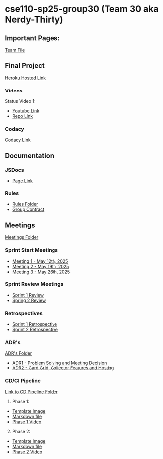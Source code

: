 ﻿# cse110-sp25-group30 (Team 30 aka Nerdy-Thirty)

## Important Pages:
[Team File](admin/team.md)

## Final Project
[Heroku Hosted Link](https://nerdity-thirty-c404d15cf7fe.herokuapp.com/)

### Videos
Status Video 1:
- [Youtube Link](https://youtu.be/UU8ilUeQxk4)
- [Repo Link](https://github.com/cse110-sp25-group30/cse110-sp25-group30/blob/main/admin/videos/statusvideo1.mp4)

### Codacy
[Codacy Link](https://app.codacy.com/gh/cse110-sp25-group30/cse110-sp25-group30/dashboard)

## Documentation

### JSDocs
- [Page Link](https://cse110-sp25-group30.github.io/cse110-sp25-group30/)

### Rules
- [Rules Folder](https://github.com/cse110-sp25-group30/cse110-sp25-group30/tree/main/admin/misc)
- [Group Contract](https://github.com/cse110-sp25-group30/cse110-sp25-group30/blob/main/admin/misc/rules.md)

## Meetings
[Meetings Folder](https://github.com/cse110-sp25-group30/cse110-sp25-group30/tree/main/admin/meetings)

### Sprint Start Meetings
- [Meeting 1 - May 12th, 2025](https://github.com/cse110-sp25-group30/cse110-sp25-group30/blob/main/admin/meetings/0512-0519/051225meeting.md)
- [Meeting 2 - May 19th, 2025](https://github.com/cse110-sp25-group30/cse110-sp25-group30/blob/main/admin/meetings/0519-0525/051925-meeting2.md)
- [Meeting 3 - May 26th, 2025](https://github.com/cse110-sp25-group30/cse110-sp25-group30/blob/main/admin/meetings/0526-0601/052625-meeting3.md)

### Sprint Review Meetings
- [Sprint 1 Review](https://github.com/cse110-sp25-group30/cse110-sp25-group30/blob/main/admin/meetings/0512-0518/051825-sprint-1-review.md)
- [Spring 2 Review](https://github.com/cse110-sp25-group30/cse110-sp25-group30/blob/main/admin/meetings/0519-0525/052525-sprint2-review.md)
  
### Retrospectives
- [Sprint 1 Retrospective](https://github.com/cse110-sp25-group30/cse110-sp25-group30/blob/main/admin/meetings/0512-0518/051825-retrospective.md)
- [Sprint 2 Retrospective](https://github.com/cse110-sp25-group30/cse110-sp25-group30/blob/main/admin/meetings/0519-0525/052525-retrospective.md)

### ADR's

[ADR's Folder](https://github.com/cse110-sp25-group30/cse110-sp25-group30/tree/main/specs/adrs)
- [ADR1 - Problem Solving and Meeting Decision](https://github.com/cse110-sp25-group30/cse110-sp25-group30/blob/main/specs/adrs/051125-MVPandMeetingsDecisions.md)
- [ADR2 - Card Grid, Collector Features and Hosting](https://github.com/cse110-sp25-group30/cse110-sp25-group30/blob/main/specs/adrs/052225-CardGridandCollectorFeatures)

### CD/CI Pipeline

[Link to CD Pipeline Folder](https://github.com/cse110-sp25-group30/cse110-sp25-group30/tree/main/admin/cipipeline)
1. Phase 1:
- [Template Image](https://github.com/cse110-sp25-group30/cse110-sp25-group30/blob/main/admin/cipipeline/phase1.png)
- [Markdown file](https://github.com/cse110-sp25-group30/cse110-sp25-group30/blob/main/admin/cipipeline/phase1.md)
- [Phase 1 Video](https://github.com/cse110-sp25-group30/cse110-sp25-group30/blob/main/admin/cipipeline/phase1.mp4)

2. Phase 2:
- [Template Image](https://github.com/cse110-sp25-group30/cse110-sp25-group30/blob/main/admin/cipipeline/phase2/phase2.png)
- [Markdown file](https://github.com/cse110-sp25-group30/cse110-sp25-group30/blob/main/admin/cipipeline/phase2/phase2.md)
- [Phase 2 Video](https://github.com/cse110-sp25-group30/cse110-sp25-group30/blob/main/admin/cipipeline/phase2/phase2.mp4)
